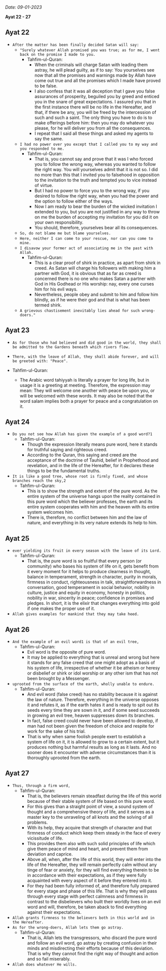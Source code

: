 *Date: 09-01-2023*

**Ayat 22 - 27**

## Ayat 22

- `After the matter has been finally decided Satan will say:`
  - `"Surely whatever Allah promised you was true; as for me, I went back on the promise I made to you.`
    - Tahfim-ul-Quran:
      - When the criminals will charge Satan with leading them astray, he will plead guilty, as if to say: You yourselves see now that all the promises and warnings made by Allah have come out true and all the promises which I made have proved to be false.
      - I also confess that it was all deception that I gave you false assurances of prosperity, beguiled you by greed and enticed you in the snare of great expectations. I assured you that in the first instance there will be no life in the Hereafter, and that, if there be any, you will be freed by the intercession of such and such a saint. The only thing you have to do is to make offerings before him: then you may do whatever you please, for he will deliver you from all the consequences.
      - I repeat that I said all these things and asked my agents to say the same.
  - `I had no power over you except that I called you to my way and you responded to me.`
    - Tahfim-ul-Quran:
      - That is, you cannot say and prove that it was I who forced you to follow the wrong way, whereas you wanted to follow the right way. You will yourselves admit that it is not so. I did no more than this that I invited you to falsehood in opposition to the invitation to the truth and tempted you to vice instead of virtue. 
      - But I had no power to force you to the wrong way, if you desired to follow the right way, when you had the power and the option to follow either of the ways.
      - Now I am ready to bear the burden of the wicked invitation I extended to you, but you are not justified in any way to throw on me the burden of accepting my invitation for you did it on your own responsibility.
      - You should, therefore, yourselves bear all its consequences.
  - `So, do not blame me but blame yourselves.`
  - `Here, neither I can come to your rescue, nor can you come to mine.`
  - `I disavow your former act of associating me in the past with Allah.`
    - Tahfim-ul-Quran:
      - This is a clear proof of shirk in practice, as apart from shirk in creed. As Satan will charge his followers with making him a partner with God, it is obvious that as far as creed is concerned there is no one who makes Satan a partner with God in His Godhead or His worship: nay, every one curses him for his evil ways. 
      - Nevertheless, people obey and submit to him and follow him blindly, as if he were their god and that is what has been termed shirk.
  - `A grievous chastisement inevitably lies ahead for such wrong-doers."`


## Ayat 23 

- `As for those who had believed and did good in the world, they shall be admitted to the Gardens beneath which rivers flow.`
- `There, with the leave of Allah, they shall abide forever, and will be greeted with: "Peace".`

- Tahfim-ul-Quran:
  - The Arabic word tahiyyah is literally a prayer for long life, but in usage it is a greeting at meeting. Therefore, the expression may mean: They will welcome one another with peace be upon you, or will be welcomed with these words. It may also be noted that the word salam implies both a prayer for peace and a congratulation on it.

## Ayat 24

- `Do you not see how Allah has given the example of a good word?1`
  - Tahfim-ul-Quran:
    - Though the expression literally means pure word, here it stands for truthful saying and righteous creed.
    - According to the Quran, this saying and creed are the acceptance of the doctrine of Tauhid, belief in Prophethood and revelation, and in the life of the Hereafter, for it declares these things to be the fundamental truths.
- `It is like a good tree, whose root is firmly fixed, and whose branches reach the sky,2`
  - Tahfim-ul-Quran:
    - This is to show the strength and extent of the pure word. As the entire system of the universe hangs upon the reality contained in this pure word which the believer professes, the earth and its entire system cooperates with him and the heaven with its entire system welcomes him.
    - There is, therefore, no conflict between him and the law of nature, and everything in its very nature extends its help to him.

## Ayat 25

- `ever yielding its fruit in every season with the leave of its Lord.`
  - Tahfim-ul-Quran:
    - That is, the pure word is so fruitful that every person (or community) who bases his system of life on it, gets benefit from it every moment for it helps to produce clearness in thought, balance in temperament, strength in character, purity in morals, firmness in conduct, righteousness in talk, straightforwardness in conversation, good temperament in social behavior, nobility in culture, justice and equity in economy, honesty in politics, nobility in war, sincerity in peace; confidence in promises and pledges. In short, it is the elixir that changes everything into gold if one makes the proper use of it.
- `Allah gives examples for mankind that they may take heed.`

## Ayat 26

- `And the example of an evil word1 is that of an evil tree,`
  - Tahfim-ul-Quran:
    - Evil word is the opposite of pure word.
    - It may be applied to everything that is unreal and wrong but here it stands for any false creed that one might adopt as a basis of his system of life, irrespective of whether it be atheism or heresy or disbelief or shirk or idol worship or any other ism that has not been brought by a Messenger.
- `uprooted from the surface of the earth, wholly unable to endure.`
  - Tahfim-ul-Quran:
    - And evil word (false creed) has no stability because it is against the law of nature. Therefore, everything in the universe opposes it and refutes it, as if the earth hates it and is ready to spit out its seeds every time they are sown in it, and if some seed succeeds in growing an evil tree, heaven suppresses down its branches.
    - In fact, false creed could never have been allowed to develop, if man had not been given the freedom of choice and respite for work for the sake of his trial.
    - That is why when same foolish people exert to establish a system of life on it, it is allowed to grow to a certain extent, but it produces nothing but harmful results as long as it lasts. And no sooner does it encounter with adverse circumstances than it is thoroughly uprooted from the earth.

## Ayat 27

- `Thus, through a firm word,`
  - Tahfim-ul-Quran:
    - That is, the believers remain steadfast during the life of this world because of their stable system of life based on this pure word.
    - For this gives than a straight point of view, a sound system of thought and a comprehensive theory of life, and it serves as a master key to the unraveling of all knots and the solving of all problems.
    - With its help, they acquire that strength of character and that firmness of conduct which keep them steady in the face of every vicissitude of life.
    - This provides them also with such solid principles of life which give them peace of mind and heart, and prevent them from deviation and caprice.
    - Above all, when, after the life of this world, they will enter into the life of the Hereafter, they will remain perfectly calm without any tinge of fear or anxiety, for they will find everything therein to be in accordance with their expectations, as if they were fully acquainted with every aspect of it before they entered into it.
    - For they had been fully informed of, and therefore fully prepared for every stage and phase of this life. That is why they will pass through every stage with perfect calmness and firmness in contrast to the disbelievers who built their worldly lives on an evil word and will, therefore, be taken aback to find everything against their expectations.
- `Allah grants firmness to the believers both in this world and in the Hereafter.`
- `As for the wrong-doers, Allah lets them go astray.`
  - Tahfim-ul-Quran:
    - That is, Allah lets the transgressors, who discard the pure word and follow an evil word, go astray by creating confusion in their minds and misdirecting their efforts because of this deviation. That is why they cannot find the right way of thought and action and so fail miserably.
- `Allah does whatever He wills.`